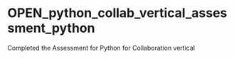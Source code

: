 # OPEN_python_collab_vertical_assessment_python
Completed the Assessment for Python for Collaboration vertical
